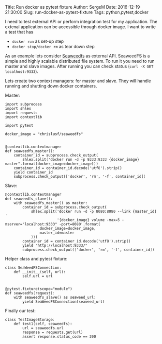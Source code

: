 Title: Run docker as pytest fixture 
Author: SergeM
Date: 2016-12-19 21:30:00
Slug: run-docker-as-pytest-fixture
Tags: python,pytest,docker

I need to test external API or perform integration test for my application. 
The extenal application can be accessible through docker image. I want to write a test that has 
* `docker run` as set-up step
* `docker stop/docker rm` as tear down step

As an example lets consider [Seaweedfs](https://github.com/chrislusf/seaweedfs) as external API. 
SeaweedFS is a simple and highly scalable distributed file system. To run it you need to run master and slave images.
After running you can check status (`curl -X GET localhost:9333`).



Lets create two context managers: for master and slave. They will handle running and shutting down docker containers.

Master:

```
import subprocess
import shlex
import requests
import contextlib

import pytest

docker_image = "chrislusf/seaweedfs"


@contextlib.contextmanager
def seaweedfs_master():
    container_id = subprocess.check_output(
        shlex.split("docker run -d -p 9333:9333 {docker_image} master".format(docker_image=docker_image)))
    container_id = container_id.decode('utf8').strip()
    yield container_id
    subprocess.check_output(['docker', 'rm', '-f', container_id])
```

Slave:
```
@contextlib.contextmanager
def seaweedfs_slave():
    with seaweedfs_master() as master:
        container_id = subprocess.check_output(
            shlex.split('docker run -d -p 8080:8080 --link {master_id} '
                        '{docker_image} volume -max=5 -mserver="localhost:9333" -port=8080'.format(
                docker_image=docker_image,
                master_id=master
            )))
        container_id = container_id.decode('utf8').strip()
        yield "http://localhost:9333/"
        subprocess.check_output(['docker', 'rm', '-f', container_id])
```

Helper class and pytest fixture:
```
class SeaWeedFSConnection:
    def __init__(self, url):
        self.url = url


@pytest.fixture(scope="module")
def seaweedfs(request):
    with seaweedfs_slave() as seaweed_url:
        yield SeaWeedFSConnection(seaweed_url)
```

Finally our test:
```
class TestImageStorage:
    def test1(self, seaweedfs):
        url = seaweedfs.url
        response = requests.get(url)
        assert response.status_code == 200

```
